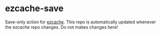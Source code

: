 # ezcache-save

Save-only action for [ezcache](http://github.com/dhadka/ezcache).  This repo is automatically updated whenever
the ezcache repo changes.  Do not makes changes here!
